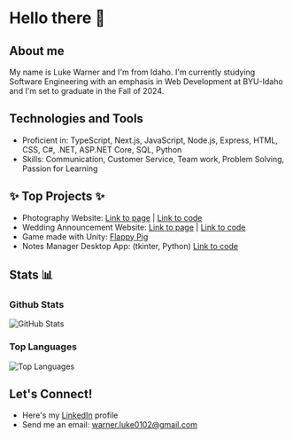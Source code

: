 # Hello there 👋

## About me

My name is Luke Warner and I'm from Idaho. I'm currently studying Software Engineering with an emphasis in Web Development at BYU-Idaho and I'm set to graduate in the Fall of 2024.

## Technologies and Tools

- Proficient in: TypeScript, Next.js, JavaScript, Node.js, Express, HTML, CSS, C#, .NET, ASP.NET Core, SQL, Python
- Skills: Communication, Customer Service, Team work, Problem Solving, Passion for Learning

## ✨ Top Projects ✨
* Photography Website: [Link to page](https://marymillsphotography.com) | [Link to code](https://github.com/cosmo4/mary-photography)
* Wedding Announcement Website: [Link to page](https://cosmo4.github.io/hannah-ben/index.html) | [Link to code](https://github.com/cosmo4/hannah-ben)
* Game made with Unity: [Flappy Pig](https://simmer.io/@cosmo4/flappy-pig)
* Notes Manager Desktop App: (tkinter, Python) [Link to code](https://github.com/cosmo4/CSE-310-Team6)

## Stats 📊

### Github Stats
![GitHub Stats](https://github-readme-stats.vercel.app/api?username=cosmo4&exclude_repo=BankApp,APCompSci,gitPushOverGrade,boyogreaa&show_icons=true)

### Top Languages
![Top Languages](https://github-readme-stats.vercel.app/api/top-langs/?username=cosmo4&exclude_repo=BankApp,APCompSci,gitPushOverGrade,boyogreaa&layout=compact)


## Let's Connect!
* Here's my [LinkedIn](https://www.linkedin.com/in/luke-warner-1a72b8248/) profile
* Send me an email: warner.luke0102@gmail.com

<!--
**cosmo4/cosmo4** is a ✨ _special_ ✨ repository because its `README.md` (this file) appears on your GitHub profile.

Here are some ideas to get you started:

- 🔭 I’m currently working on ...
- 🌱 I’m currently learning ...
- 👯 I’m looking to collaborate on ...
- 💬 Ask me about ...
- ⚡ Fun fact: ...
-->
